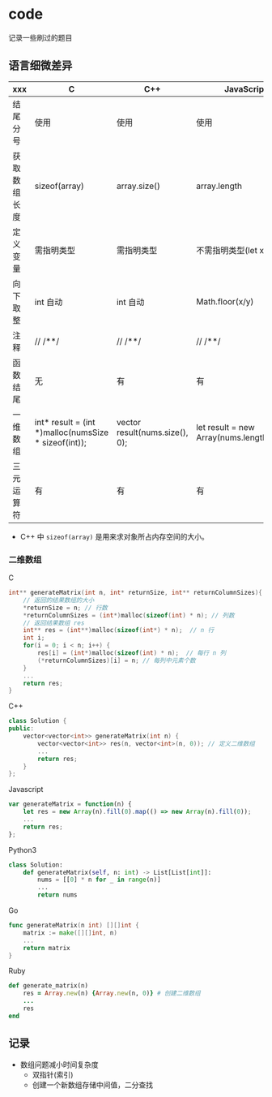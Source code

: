 # code

记录一些刷过的题目

## 语言细微差异

xxx | C | C++ | JavaScript | Python | Go | Ruby |
--- | - | --- | ---------- | ------ | -- | ---- |
结尾分号 | 使用 | 使用 | 使用 | 不使用 | 不使用 | 不使用 |
获取数组长度 | sizeof(array) | array.size() | array.length | len(array) | len(array) | array.size |
定义变量 | 需指明类型 | 需指明类型 | 不需指明类型(let x = 0) | 不需指明类型 | := 直接定义 | 不需指明类型 |
向下取整 | int 自动 | int 自动 | Math.floor(x/y) | // | 自动 | 自动 |
注释 | // /**/ | // /**/ | // /**/ | # ''' """ | // /**/ | # =begin =end |
函数结尾 | 无 | 有 | 有 | 无 | 无 | 无 |
一维数组 | int* result = (int *)malloc(numsSize * sizeof(int)); | vector<int> result(nums.size(), 0); | let result = new Array(nums.length).fill(0); | result = [-1] * len(nums) | result := make([]int, n) | result = Array.new(n) |
三元运算符 | 有 | 有 | 有 | 无 | 无 | 有

* C++ 中 `sizeof(array)` 是用来求对象所占内存空间的大小。

### 二维数组

C

```c
int** generateMatrix(int n, int* returnSize, int** returnColumnSizes){
    // 返回的结果数组的大小
    *returnSize = n; // 行数
    *returnColumnSizes = (int*)malloc(sizeof(int) * n); // 列数
    // 返回结果数组 res
    int** res = (int**)malloc(sizeof(int*) * n);  // n 行
    int i;
    for(i = 0; i < n; i++) {
        res[i] = (int*)malloc(sizeof(int) * n);  // 每行 n 列
        (*returnColumnSizes)[i] = n; // 每列中元素个数
    }
    ...
    return res;
}
```

C++

``` C++
class Solution {
public:
    vector<vector<int>> generateMatrix(int n) {
        vector<vector<int>> res(n, vector<int>(n, 0)); // 定义二维数组
        ...
        return res;
    }
};
```

Javascript

``` javascript
var generateMatrix = function(n) {
    let res = new Array(n).fill(0).map(() => new Array(n).fill(0));
    ...
    return res;
};
```

Python3

``` python
class Solution:
    def generateMatrix(self, n: int) -> List[List[int]]:
        nums = [[0] * n for _ in range(n)]
        ...
        return nums
```

Go

``` go
func generateMatrix(n int) [][]int {
    matrix := make([][]int, n)
    ...
    return matrix
}
```

Ruby

``` ruby
def generate_matrix(n)
    res = Array.new(n) {Array.new(n, 0)} # 创建二维数组
    ...
    res
end
```

## 记录

* 数组问题减小时间复杂度
  * 双指针(索引)
  * 创建一个新数组存储中间值，二分查找

